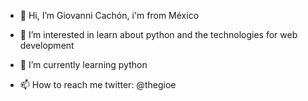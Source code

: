 - 👋 Hi, I’m Giovanni Cachón, i'm from México
- 👀 I’m interested in learn about python and the technologies for web development
- 🌱 I’m currently learning python 

- 📫 How to reach me
twitter: @thegioe

<!---
TheGiovanni/TheGiovanni is a ✨ special ✨ repository because its `README.md` (this file) appears on your GitHub profile.
You can click the Preview link to take a look at your changes.
--->
